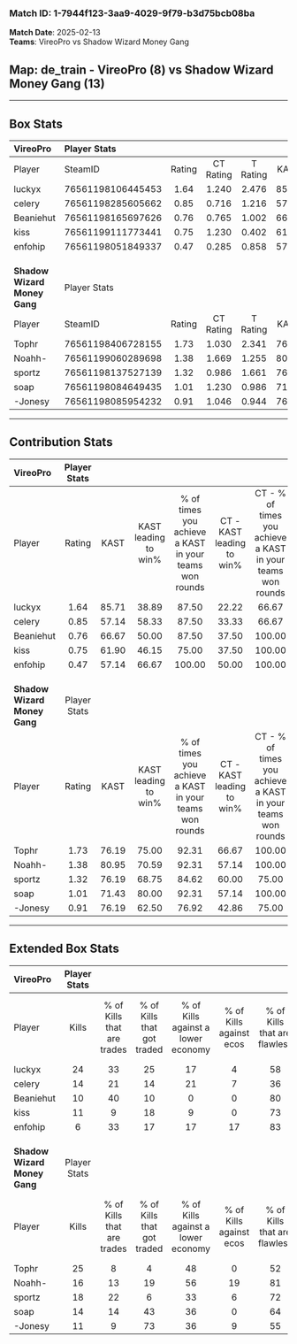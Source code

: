 ### Match ID: 1-7944f123-3aa9-4029-9f79-b3d75bcb08ba  
**Match Date**: 2025-02-13  
**Teams**: VireoPro vs Shadow Wizard Money Gang  

## **Map**: de_train - VireoPro (8) vs Shadow Wizard Money Gang (13)  
---  

## Box Stats  

| **VireoPro**                 | Player Stats      |        |           |          |       |       |       |         |        |      |     |
| :- | :- | :-: | :-: | :-: | :-: | :-: | :-: | :-: | :-: | :-: | :-: |
| Player                       | SteamID           | Rating | CT Rating | T Rating | KAST  |  ADR  | Kills | Assists | Deaths | K/D  | HS% |
| luckyx                       | 76561198106445453 |  1.64  |   1.240   |  2.476   | 85.71 | 120.2 |  24   |    3    |   17   | 1.41 | 45  |
| celery                       | 76561198285605662 |  0.85  |   0.716   |  1.216   | 57.14 | 64.1  |  14   |    0    |   16   | 0.88 | 50  |
| Beaniehut                    | 76561198165697626 |  0.76  |   0.765   |  1.002   | 66.67 | 71.5  |  10   |    7    |   18   | 0.56 | 50  |
| kiss                         | 76561199111773441 |  0.75  |   1.230   |  0.402   | 61.90 | 66.8  |  11   |    5    |   18   | 0.61 | 54  |
| enfohip                      | 76561198051849337 |  0.47  |   0.285   |  0.858   | 57.14 | 34.5  |   6   |    4    |   15   | 0.40 | 66  |
|                              |                   |        |           |          |       |       |       |         |        |      |     |
|                              |                   |        |           |          |       |       |       |         |        |      |     |
|                              |                   |        |           |          |       |       |       |         |        |      |     |
| **Shadow Wizard Money Gang** | Player Stats      |        |           |          |       |       |       |         |        |      |     |
| Player                       | SteamID           | Rating | CT Rating | T Rating | KAST  |  ADR  | Kills | Assists | Deaths | K/D  | HS% |
| Tophr                        | 76561198406728155 |  1.73  |   1.030   |  2.341   | 76.19 | 117.4 |  25   |    2    |   12   | 2.08 | 64  |
| Noahh-                       | 76561199060289698 |  1.38  |   1.669   |  1.255   | 80.95 | 92.1  |  16   |    6    |   10   | 1.60 | 62  |
| sportz                       | 76561198137527139 |  1.32  |   0.986   |  1.661   | 76.19 | 72.7  |  18   |    2    |   11   | 1.64 | 38  |
| soap                         | 76561198084649435 |  1.01  |   1.230   |  0.986   | 71.43 | 74.0  |  14   |    4    |   16   | 0.88 | 57  |
| -Jonesy                      | 76561198085954232 |  0.91  |   1.046   |  0.944   | 76.19 | 67.3  |  11   |    6    |   16   | 0.69 | 54  |
---  

## Contribution Stats  

| **VireoPro**                 | Player Stats |       |                      |                                                        |                           |                                                             |                          |                                                            |
| :- | :-: | :-: | :-: | :-: | :-: | :-: | :-: | :-: |
| Player                       |    Rating    | KAST  | KAST leading to win% | % of times you achieve a KAST in your teams won rounds | CT - KAST leading to win% | CT - % of times you achieve a KAST in your teams won rounds | T - KAST leading to win% | T - % of times you achieve a KAST in your teams won rounds |
| luckyx                       |     1.64     | 85.71 |        38.89         |                         87.50                          |           22.22           |                            66.67                            |          55.56           |                           100.00                           |
| celery                       |     0.85     | 57.14 |        58.33         |                         87.50                          |           33.33           |                            66.67                            |          83.33           |                           100.00                           |
| Beaniehut                    |     0.76     | 66.67 |        50.00         |                         87.50                          |           37.50           |                           100.00                            |          66.67           |                           80.00                            |
| kiss                         |     0.75     | 61.90 |        46.15         |                         75.00                          |           37.50           |                           100.00                            |          60.00           |                           60.00                            |
| enfohip                      |     0.47     | 57.14 |        66.67         |                         100.00                         |           50.00           |                           100.00                            |          83.33           |                           100.00                           |
|                              |              |       |                      |                                                        |                           |                                                             |                          |                                                            |
|                              |              |       |                      |                                                        |                           |                                                             |                          |                                                            |
|                              |              |       |                      |                                                        |                           |                                                             |                          |                                                            |
| **Shadow Wizard Money Gang** | Player Stats |       |                      |                                                        |                           |                                                             |                          |                                                            |
| Player                       |    Rating    | KAST  | KAST leading to win% | % of times you achieve a KAST in your teams won rounds | CT - KAST leading to win% | CT - % of times you achieve a KAST in your teams won rounds | T - KAST leading to win% | T - % of times you achieve a KAST in your teams won rounds |
| Tophr                        |     1.73     | 76.19 |        75.00         |                         92.31                          |           66.67           |                           100.00                            |          80.00           |                           88.89                            |
| Noahh-                       |     1.38     | 80.95 |        70.59         |                         92.31                          |           57.14           |                           100.00                            |          80.00           |                           88.89                            |
| sportz                       |     1.32     | 76.19 |        68.75         |                         84.62                          |           60.00           |                            75.00                            |          72.73           |                           88.89                            |
| soap                         |     1.01     | 71.43 |        80.00         |                         92.31                          |           57.14           |                           100.00                            |          100.00          |                           88.89                            |
| -Jonesy                      |     0.91     | 76.19 |        62.50         |                         76.92                          |           42.86           |                            75.00                            |          77.78           |                           77.78                            |
---  

## Extended Box Stats  

| **VireoPro**                 | Player Stats |                            |                            |                                    |                         |                              |                                 |        |                             |                                     |                          |                               |                            |
| :- | :-: | :-: | :-: | :-: | :-: | :-: | :-: | :-: | :-: | :-: | :-: | :-: | :-: |
| Player                       |    Kills     | % of Kills that are trades | % of Kills that got traded | % of Kills against a lower economy | % of Kills against ecos | % of Kills that are flawless | % of Kills that are close duels | Deaths | % of Deaths that get traded | % of Deaths against a lower economy | % of Deaths against ecos | % of Deaths that are flawless | % of Deaths that are close |
| luckyx                       |      24      |             33             |             25             |                 17                 |            4            |              58              |                4                |   17   |             29              |                 12                  |            6             |              71               |             6              |
| celery                       |      14      |             21             |             14             |                 21                 |            7            |              36              |                0                |   16   |             19              |                  6                  |            0             |              69               |             6              |
| Beaniehut                    |      10      |             40             |             10             |                 0                  |            0            |              80              |                0                |   18   |             22              |                 11                  |            6             |              56               |             6              |
| kiss                         |      11      |             9              |             18             |                 9                  |            0            |              73              |                0                |   18   |             28              |                 11                  |            0             |              67               |             17             |
| enfohip                      |      6       |             33             |             17             |                 17                 |           17            |              83              |                0                |   15   |             13              |                  7                  |            0             |              60               |             7              |
|                              |              |                            |                            |                                    |                         |                              |                                 |        |                             |                                     |                          |                               |                            |
|                              |              |                            |                            |                                    |                         |                              |                                 |        |                             |                                     |                          |                               |                            |
|                              |              |                            |                            |                                    |                         |                              |                                 |        |                             |                                     |                          |                               |                            |
| **Shadow Wizard Money Gang** | Player Stats |                            |                            |                                    |                         |                              |                                 |        |                             |                                     |                          |                               |                            |
| Player                       |    Kills     | % of Kills that are trades | % of Kills that got traded | % of Kills against a lower economy | % of Kills against ecos | % of Kills that are flawless | % of Kills that are close duels | Deaths | % of Deaths that get traded | % of Deaths against a lower economy | % of Deaths against ecos | % of Deaths that are flawless | % of Deaths that are close |
| Tophr                        |      25      |             8              |             4              |                 48                 |            0            |              52              |                8                |   12   |             17              |                 33                  |            8             |              58               |             0              |
| Noahh-                       |      16      |             13             |             19             |                 56                 |           19            |              81              |               13                |   10   |             20              |                 40                  |            0             |              50               |             0              |
| sportz                       |      18      |             22             |             6              |                 33                 |            6            |              72              |                0                |   11   |             18              |                 45                  |            9             |              64               |             9              |
| soap                         |      14      |             14             |             43             |                 36                 |            0            |              64              |                7                |   16   |             19              |                 38                  |            6             |              69               |             0              |
| -Jonesy                      |      11      |             9              |             73             |                 36                 |            9            |              55              |               18                |   16   |             19              |                 31                  |            0             |              63               |             0              |
